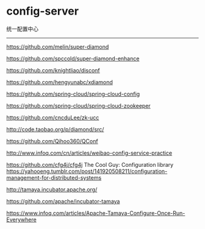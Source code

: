 # config-server
统一配置中心



_______

https://github.com/melin/super-diamond

https://github.com/spccold/super-diamond-enhance

https://github.com/knightliao/disconf

https://github.com/hengyunabc/xdiamond

https://github.com/spring-cloud/spring-cloud-config

https://github.com/spring-cloud/spring-cloud-zookeeper

https://github.com/cncduLee/zk-ucc



http://code.taobao.org/p/diamond/src/

 

 

https://github.com/Qihoo360/QConf

http://www.infoq.com/cn/articles/weibao-config-service-practice 

 
https://github.com/cfg4j/cfg4j  The Cool Guy: Configuration library
https://yahooeng.tumblr.com/post/141920508211/configuration-management-for-distributed-systems

http://tamaya.incubator.apache.org/

https://github.com/apache/incubator-tamaya

https://www.infoq.com/articles/Apache-Tamaya-Configure-Once-Run-Everywhere
